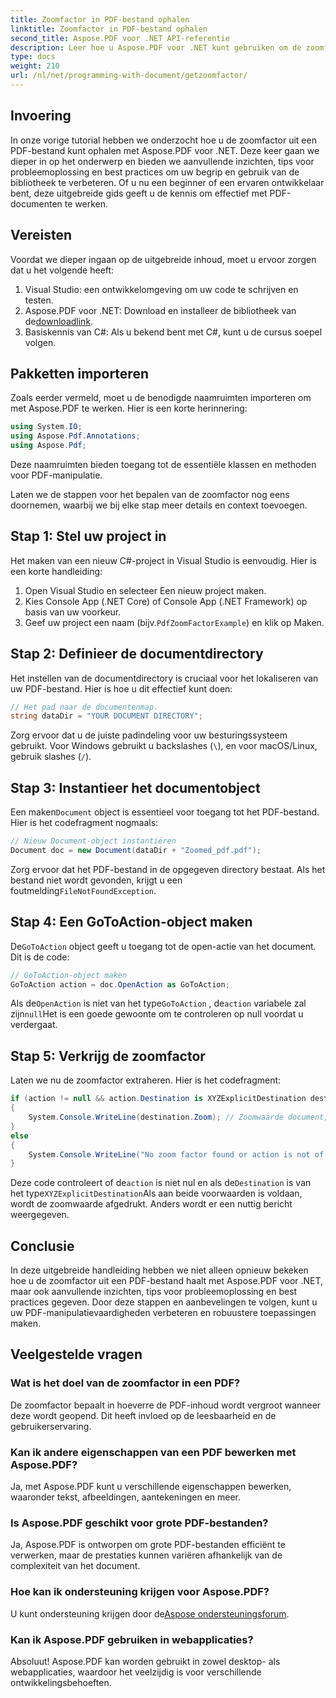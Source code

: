 ```yaml
---
title: Zoomfactor in PDF-bestand ophalen
linktitle: Zoomfactor in PDF-bestand ophalen
second_title: Aspose.PDF voor .NET API-referentie
description: Leer hoe u Aspose.PDF voor .NET kunt gebruiken om de zoomfactor in een PDF-bestand te verkrijgen met behulp van deze stapsgewijze handleiding.
type: docs
weight: 210
url: /nl/net/programming-with-document/getzoomfactor/
---
```

## Invoering

In onze vorige tutorial hebben we onderzocht hoe u de zoomfactor uit een PDF-bestand kunt ophalen met Aspose.PDF voor .NET. Deze keer gaan we dieper in op het onderwerp en bieden we aanvullende inzichten, tips voor probleemoplossing en best practices om uw begrip en gebruik van de bibliotheek te verbeteren. Of u nu een beginner of een ervaren ontwikkelaar bent, deze uitgebreide gids geeft u de kennis om effectief met PDF-documenten te werken.

## Vereisten

Voordat we dieper ingaan op de uitgebreide inhoud, moet u ervoor zorgen dat u het volgende heeft:

1. Visual Studio: een ontwikkelomgeving om uw code te schrijven en testen.
2. Aspose.PDF voor .NET: Download en installeer de bibliotheek van de[downloadlink](https://releases.aspose.com/pdf/net/).
3. Basiskennis van C#: Als u bekend bent met C#, kunt u de cursus soepel volgen.

## Pakketten importeren

Zoals eerder vermeld, moet u de benodigde naamruimten importeren om met Aspose.PDF te werken. Hier is een korte herinnering:

```csharp
using System.IO;
using Aspose.Pdf.Annotations;
using Aspose.Pdf;
```

Deze naamruimten bieden toegang tot de essentiële klassen en methoden voor PDF-manipulatie.

Laten we de stappen voor het bepalen van de zoomfactor nog eens doornemen, waarbij we bij elke stap meer details en context toevoegen.

## Stap 1: Stel uw project in

Het maken van een nieuw C#-project in Visual Studio is eenvoudig. Hier is een korte handleiding:

1. Open Visual Studio en selecteer Een nieuw project maken.
2. Kies Console App (.NET Core) of Console App (.NET Framework) op basis van uw voorkeur.
3.  Geef uw project een naam (bijv.`PdfZoomFactorExample`) en klik op Maken.

## Stap 2: Definieer de documentdirectory

Het instellen van de documentdirectory is cruciaal voor het lokaliseren van uw PDF-bestand. Hier is hoe u dit effectief kunt doen:

```csharp
// Het pad naar de documentenmap.
string dataDir = "YOUR DOCUMENT DIRECTORY";
```

Zorg ervoor dat u de juiste padindeling voor uw besturingssysteem gebruikt. Voor Windows gebruikt u backslashes (`\`), en voor macOS/Linux, gebruik slashes (`/`).

## Stap 3: Instantieer het documentobject

Een maken`Document` object is essentieel voor toegang tot het PDF-bestand. Hier is het codefragment nogmaals:

```csharp
// Nieuw Document-object instantiëren
Document doc = new Document(dataDir + "Zoomed_pdf.pdf");
```

 Zorg ervoor dat het PDF-bestand in de opgegeven directory bestaat. Als het bestand niet wordt gevonden, krijgt u een foutmelding`FileNotFoundException`.

## Stap 4: Een GoToAction-object maken

 De`GoToAction` object geeft u toegang tot de open-actie van het document. Dit is de code:

```csharp
// GoToAction-object maken
GoToAction action = doc.OpenAction as GoToAction;
```

 Als de`OpenAction` is niet van het type`GoToAction` , de`action` variabele zal zijn`null`Het is een goede gewoonte om te controleren op null voordat u verdergaat.

## Stap 5: Verkrijg de zoomfactor

Laten we nu de zoomfactor extraheren. Hier is het codefragment:

```csharp
if (action != null && action.Destination is XYZExplicitDestination destination)
{
    System.Console.WriteLine(destination.Zoom); // Zoomwaarde document;
}
else
{
    System.Console.WriteLine("No zoom factor found or action is not of type GoToAction.");
}
```

 Deze code controleert of de`action` is niet nul en als de`Destination` is van het type`XYZExplicitDestination`Als aan beide voorwaarden is voldaan, wordt de zoomwaarde afgedrukt. Anders wordt er een nuttig bericht weergegeven.

## Conclusie

In deze uitgebreide handleiding hebben we niet alleen opnieuw bekeken hoe u de zoomfactor uit een PDF-bestand haalt met Aspose.PDF voor .NET, maar ook aanvullende inzichten, tips voor probleemoplossing en best practices gegeven. Door deze stappen en aanbevelingen te volgen, kunt u uw PDF-manipulatievaardigheden verbeteren en robuustere toepassingen maken.

## Veelgestelde vragen

### Wat is het doel van de zoomfactor in een PDF?
De zoomfactor bepaalt in hoeverre de PDF-inhoud wordt vergroot wanneer deze wordt geopend. Dit heeft invloed op de leesbaarheid en de gebruikerservaring.

### Kan ik andere eigenschappen van een PDF bewerken met Aspose.PDF?
Ja, met Aspose.PDF kunt u verschillende eigenschappen bewerken, waaronder tekst, afbeeldingen, aantekeningen en meer.

### Is Aspose.PDF geschikt voor grote PDF-bestanden?
Ja, Aspose.PDF is ontworpen om grote PDF-bestanden efficiënt te verwerken, maar de prestaties kunnen variëren afhankelijk van de complexiteit van het document.

### Hoe kan ik ondersteuning krijgen voor Aspose.PDF?
 U kunt ondersteuning krijgen door de[Aspose ondersteuningsforum](https://forum.aspose.com/c/pdf/10).

### Kan ik Aspose.PDF gebruiken in webapplicaties?
Absoluut! Aspose.PDF kan worden gebruikt in zowel desktop- als webapplicaties, waardoor het veelzijdig is voor verschillende ontwikkelingsbehoeften.